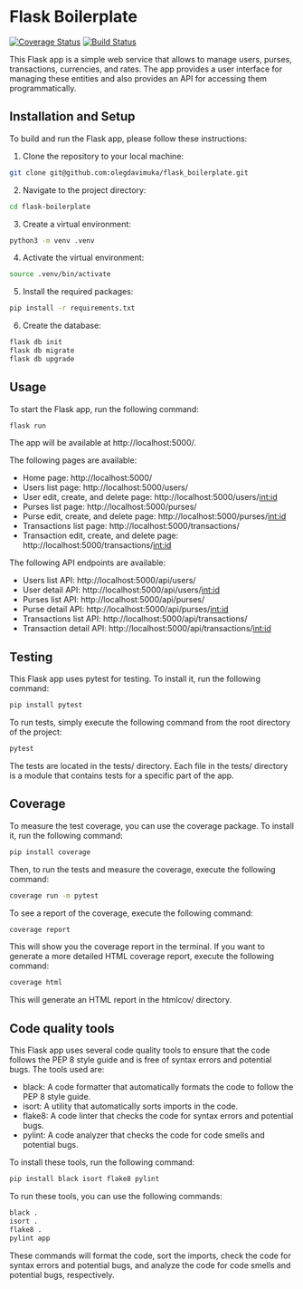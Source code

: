 # Flask Boilerplate
[![Coverage Status](https://coveralls.io/repos/github/olegdavimuka/flask_boilerplate/badge.svg?branch=main)](https://coveralls.io/github/olegdavimuka/flask_boilerplate?branch=main)
[![Build Status](https://app.travis-ci.com/olegdavimuka/flask_boilerplate.svg?token=dr6uXgRpCEyJcSveCLS7&branch=main)](https://app.travis-ci.com/olegdavimuka/flask_boilerplate)


This Flask app is a simple web service that allows to manage users, purses, transactions, currencies, and rates.
The app provides a user interface for managing these entities and also provides an API for accessing them programmatically.

## Installation and Setup

To build and run the Flask app, please follow these instructions:

1. Clone the repository to your local machine:

```bash
git clone git@github.com:olegdavimuka/flask_boilerplate.git
```

2. Navigate to the project directory:

```bash
cd flask-boilerplate
```

3. Create a virtual environment:

```bash
python3 -m venv .venv
```

4. Activate the virtual environment:

```bash
source .venv/bin/activate
```
5. Install the required packages:

```bash
pip install -r requirements.txt
```

6. Create the database:

```bash
flask db init
flask db migrate
flask db upgrade
```

## Usage

To start the Flask app, run the following command:

```bash
flask run
```

The app will be available at http://localhost:5000/.

The following pages are available:

- Home page: http://localhost:5000/
- Users list page: http://localhost:5000/users/
- User edit, create, and delete page: http://localhost:5000/users/<int:id>
- Purses list page: http://localhost:5000/purses/
- Purse edit, create, and delete page: http://localhost:5000/purses/<int:id>
- Transactions list page: http://localhost:5000/transactions/
- Transaction edit, create, and delete page: http://localhost:5000/transactions/<int:id>

The following API endpoints are available:

- Users list API: http://localhost:5000/api/users/
- User detail API: http://localhost:5000/api/users/<int:id>
- Purses list API: http://localhost:5000/api/purses/
- Purse detail API: http://localhost:5000/api/purses/<int:id>
- Transactions list API: http://localhost:5000/api/transactions/
- Transaction detail API: http://localhost:5000/api/transactions/<int:id>

## Testing

This Flask app uses pytest for testing. To install it, run the following command:

```bash
pip install pytest
```

To run tests, simply execute the following command from the root directory of the project:

```bash
pytest
```

The tests are located in the tests/ directory. Each file in the tests/ directory is a module that contains tests for a specific part of the app.

## Coverage

To measure the test coverage, you can use the coverage package. To install it, run the following command:

```bash
pip install coverage
```

Then, to run the tests and measure the coverage, execute the following command:

```bash
coverage run -m pytest
```

To see a report of the coverage, execute the following command:

```bash
coverage report
```

This will show you the coverage report in the terminal. If you want to generate a more detailed HTML coverage report, execute the following command:

```bash
coverage html
```
This will generate an HTML report in the htmlcov/ directory.

## Code quality tools

This Flask app uses several code quality tools to ensure that the code follows the PEP 8 style guide and is free of syntax errors and potential bugs. The tools used are:

- black: A code formatter that automatically formats the code to follow the PEP 8 style guide.
- isort: A utility that automatically sorts imports in the code.
- flake8: A code linter that checks the code for syntax errors and potential bugs.
- pylint: A code analyzer that checks the code for code smells and potential bugs.

To install these tools, run the following command:

```bash
pip install black isort flake8 pylint
```

To run these tools, you can use the following commands:

```bash
black .
isort .
flake8 .
pylint app
```

These commands will format the code, sort the imports, check the code for syntax errors and potential bugs, and analyze the code for code smells and potential bugs, respectively.
